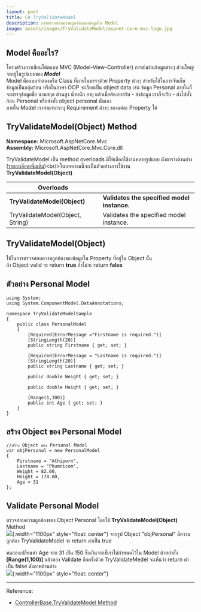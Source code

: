 ```yaml
---
layout: post
title: C# TryValidateModel
description: การตรวจสอบความถูกต้องของข้อมูลใน Model
image: assets/images/TryValidateModel/aspnet-core-mvc-logo.jpg
---
```


## Model คืออะไร?
โครงสร้างการเขียนโค้ตแบบ MVC (Model-View-Controller)  การส่งผ่านข้อมูลต่างๆ ส่วนใหญ่จะอยู่ในรูปแบบของ ***Model***<br/>Model คือแบบจำลองหรือ Class ที่ภายในบรรจุด้วย Property ต่างๆ สำหรับใช้ในการจัดเก็บข้อมูลเป็นกลุ่มก้อน หรือในภาษา OOP จะเรียกเป็น object data เช่น ข้อมูล Personal ภายในก็จะบรรจุข้อมูลชื่อ นามสกุล ส่วนสูง น้ำหนัก อายุ แล้วเมื่อต้องการรับ - ส่งข้อมูล เราก็จะรับ - ส่งไปทั้งก้อน Personal หรือส่งทั้ง object personal นั่นเอง<br/>ภายใน Model เราสามารถระบุ Requirement ต่างๆ ของแต่ละ Property ได้

## TryValidateModel(Object) Method
**Namespace:** Microsoft.AspNetCore.Mvc<br/>**Assembly:** Microsoft.AspNetCore.Mvc.Core.dll

TryValidateModel เป็น method overloads มีให้เลือกใช้งานหลายรูปแบบ ดังตารางด้านล่าง ([รายละเอียดเพิ่มเติม](https://docs.microsoft.com/en-us/dotnet/api/microsoft.aspnetcore.mvc.controllerbase.tryvalidatemodel?view=aspnetcore-5.0#Microsoft_AspNetCore_Mvc_ControllerBase_TryValidateModel_System_Object_))<br/>ในบทความนี้จะเป็นตัวอย่างการใช้งาน **TryValidateModel(Object)**

|Overloads|    |
|---------|----|
|**TryValidateModel(Object)**|**Validates the specified model instance.**|
|TryValidateModel(Object, String)|Validates the specified model instance.|

## TryValidateModel(Object)
ใช้ในการตรวจสอบความถูกต้องของข้อมูลใน Property ที่อยู่ใน Object นั้น<br/>
ถ้า Object valid จะ return **true** ถ้าไม่จะ return **false**

## ตัวอย่าง Personal Model
~~~
using System;
using System.ComponentModel.DataAnnotations;

namespace TryValidateModelSample
{
    public class PersonalModel
    {
        [Required(ErrorMessage ="Firstname is required.")]
        [StringLength(20)]
        public string Firstname { get; set; }

        [Required(ErrorMessage = "Lastname is required.")]
        [StringLength(20)]
        public string Lastname { get; set; }

        public double Weight { get; set; }

        public double Height { get; set; }

        [Range(1,100)]
        public int Age { get; set; }
    }
}
~~~

## สร้าง Object ของ Personal Model
~~~
//สร้าง Object ของ Personal Model
var objPersonal = new PersonalModel
{
    Firstname = "Athiporn",
    Lastname = "Phumnicom",
    Weight = 82.00,
    Height = 178.00,
    Age = 31
};
~~~

## Validate Personal Model
ตรวจสอบความถูกต้องของ Object Personal โดยใช้ **TryValidateModel(Object)** Method<br/>
![]({{site.baseurl}}/assets/images/TryValidateModel/valid_true.png){:width="1100px" style="float: center"}
จากรูป Object \"objPersonal\" มีความถูกต้อง TryValidateModel จะ return ค่าเป็น true

ทดลองเปลี่ยนค่า Age จาก 31 เป็น 150 ซึ่งเกินจากที่เราได้กำหนดไว้ใน Model ด้วยคำสั่ง **[Range(1,100)]** แล้วลอง Validate อีกครั้งด้วย TryValidateMedel จะเห็นว่า return ค่าเป็น false ดังภาพด้านล่าง<br/>
![]({{site.baseurl}}/assets/images/TryValidateModel/valid_false.png){:width="1100px" style="float: center"}

---
Reference:
- [ControllerBase.TryValidateModel Method](https://docs.microsoft.com/en-us/dotnet/api/microsoft.aspnetcore.mvc.controllerbase.tryvalidatemodel?view=aspnetcore-5.0#Microsoft_AspNetCore_Mvc_ControllerBase_TryValidateModel_System_Object_)